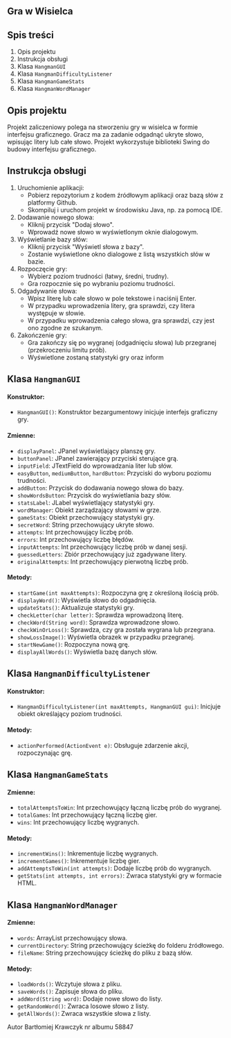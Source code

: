 ## Gra w Wisielca

## Spis treści
1. Opis projektu
2. Instrukcja obsługi
3. Klasa `HangmanGUI`
4. Klasa `HangmanDifficultyListener`
5. Klasa `HangmanGameStats`
6. Klasa `HangmanWordManager`


## Opis projektu
Projekt zaliczeniowy polega na stworzeniu gry w wisielca w formie interfejsu graficznego. Gracz ma za zadanie odgadnąć ukryte słowo, wpisując litery lub całe słowo. Projekt wykorzystuje biblioteki Swing do budowy interfejsu graficznego.

## Instrukcja obsługi
1. Uruchomienie aplikacji:
   - Pobierz repozytorium z kodem źródłowym aplikacji oraz bazą słów z platformy Github.
   - Skompiluj i uruchom projekt w środowisku Java, np. za pomocą IDE.
2. Dodawanie nowego słowa:
   - Kliknij przycisk "Dodaj słowo".
   - Wprowadź nowe słowo w wyświetlonym oknie dialogowym.
3. Wyświetlanie bazy słów:
   - Kliknij przycisk "Wyświetl słowa z bazy".
   - Zostanie wyświetlone okno dialogowe z listą wszystkich słów w bazie.
4. Rozpoczęcie gry:
   - Wybierz poziom trudności (łatwy, średni, trudny).
   - Gra rozpocznie się po wybraniu poziomu trudności.
5. Odgadywanie słowa:
   - Wpisz literę lub całe słowo w pole tekstowe i naciśnij Enter.
   - W przypadku wprowadzenia litery, gra sprawdzi, czy litera występuje w słowie.
   - W przypadku wprowadzenia całego słowa, gra sprawdzi, czy jest ono zgodne ze szukanym.
6. Zakończenie gry:
   - Gra zakończy się po wygranej (odgadnięciu słowa) lub przegranej (przekroczeniu limitu prób).
   - Wyświetlone zostaną statystyki gry oraz inform

## Klasa `HangmanGUI`
#### Konstruktor:
- `HangmanGUI()`: Konstruktor bezargumentowy inicjuje interfejs graficzny gry.

#### Zmienne:
- `displayPanel`: JPanel wyświetlający planszę gry.
- `buttonPanel`: JPanel zawierający przyciski sterujące grą.
- `inputField`: JTextField do wprowadzania liter lub słów.
- `easyButton`, `mediumButton`, `hardButton`: Przyciski do wyboru poziomu trudności.
- `addButton`: Przycisk do dodawania nowego słowa do bazy.
- `showWordsButton`: Przycisk do wyświetlania bazy słów.
- `statsLabel`: JLabel wyświetlający statystyki gry.
- `wordManager`: Obiekt zarządzający słowami w grze.
- `gameStats`: Obiekt przechowujący statystyki gry.
- `secretWord`: String przechowujący ukryte słowo.
- `attempts`: Int przechowujący liczbę prób.
- `errors`: Int przechowujący liczbę błędów.
- `inputAttempts`: Int przechowujący liczbę prób w danej sesji.
- `guessedLetters`: Zbiór przechowujący już zgadywane litery.
- `originalAttempts`: Int przechowujący pierwotną liczbę prób.

#### Metody:
- `startGame(int maxAttempts)`: Rozpoczyna grę z określoną ilością prób.
- `displayWord()`: Wyświetla słowo do odgadnięcia.
- `updateStats()`: Aktualizuje statystyki gry.
- `checkLetter(char letter)`: Sprawdza wprowadzoną literę.
- `checkWord(String word)`: Sprawdza wprowadzone słowo.
- `checkWinOrLoss()`: Sprawdza, czy gra została wygrana lub przegrana.
- `showLossImage()`: Wyświetla obrazek w przypadku przegranej.
- `startNewGame()`: Rozpoczyna nową grę.
- `displayAllWords()`: Wyświetla bazę danych słów.

## Klasa `HangmanDifficultyListener`
#### Konstruktor:
- `HangmanDifficultyListener(int maxAttempts, HangmanGUI gui)`: Inicjuje obiekt określający poziom trudności.

#### Metody:
- `actionPerformed(ActionEvent e)`: Obsługuje zdarzenie akcji, rozpoczynając grę.

## Klasa `HangmanGameStats`
#### Zmienne:
- `totalAttemptsToWin`: Int przechowujący łączną liczbę prób do wygranej.
- `totalGames`: Int przechowujący łączną liczbę gier.
- `wins`: Int przechowujący liczbę wygranych.

#### Metody:
- `incrementWins()`: Inkrementuje liczbę wygranych.
- `incrementGames()`: Inkrementuje liczbę gier.
- `addAttemptsToWin(int attempts)`: Dodaje liczbę prób do wygranych.
- `getStats(int attempts, int errors)`: Zwraca statystyki gry w formacie HTML.

## Klasa `HangmanWordManager`
#### Zmienne:
- `words`: ArrayList przechowujący słowa.
- `currentDirectory`: String przechowujący ścieżkę do folderu źródłowego.
- `fileName`: String przechowujący ścieżkę do pliku z bazą słów.

#### Metody:
- `loadWords()`: Wczytuje słowa z pliku.
- `saveWords()`: Zapisuje słowa do pliku.
- `addWord(String word)`: Dodaje nowe słowo do listy.
- `getRandomWord()`: Zwraca losowe słowo z listy.
- `getAllWords()`: Zwraca wszystkie słowa z listy.


Autor Bartłomiej Krawczyk nr albumu 58847
